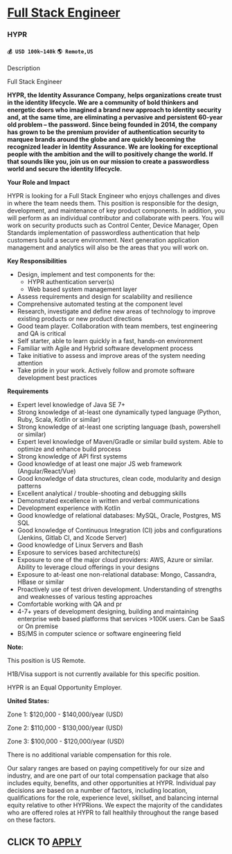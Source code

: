# [Full Stack Engineer](https://www.remotewlb.com/apply/full-stack-engineer-92307)  
### HYPR  
#### `💰 USD 100k~140k` `🌎 Remote,US`  

Description

Full Stack Engineer

**HYPR, the Identity Assurance Company, helps organizations create trust in the identity lifecycle. We are a community of bold thinkers and energetic doers who imagined a brand new approach to identity security and, at the same time, are eliminating a pervasive and persistent 60-year old problem – the password. Since being founded in 2014, the company has grown to be the premium provider of authentication security to marquee brands around the globe and are quickly becoming the recognized leader in Identity Assurance. We are looking for exceptional people with the ambition and the will to positively change the world. If that sounds like you, join us on our mission to create a passwordless world and secure the identity lifecycle.**

**Your Role and Impact**

HYPR is looking for a Full Stack Engineer who enjoys challenges and dives in where the team needs them. This position is responsible for the design, development, and maintenance of key product components. In addition, you will perform as an individual contributor and collaborate with peers. You will work on security products such as Control Center, Device Manager, Open Standards implementation of passwordless authentication that help customers build a secure environment. Next generation application management and analytics will also be the areas that you will work on.

**Key Responsibilities**

  * Design, implement and test components for the: 
    * HYPR authentication server(s)
    * Web based system management layer
  * Assess requirements and design for scalability and resilience
  * Comprehensive automated testing at the component level 
  * Research, investigate and define new areas of technology to improve existing products or new product directions
  * Good team player. Collaboration with team members, test engineering and QA is critical
  * Self starter, able to learn quickly in a fast, hands-on environment
  * Familiar with Agile and Hybrid software development process
  * Take initiative to assess and improve areas of the system needing attention
  * Take pride in your work. Actively follow and promote software development best practices

**Requirements**

  * Expert level knowledge of Java SE 7+
  * Strong knowledge of at-least one dynamically typed language (Python, Ruby, Scala, Kotlin or similar)
  * Strong knowledge of at-least one scripting language (bash, powershell or similar)
  * Expert level knowledge of Maven/Gradle or similar build system. Able to optimize and enhance build process
  * Strong knowledge of API first systems
  * Good knowledge of at least one major JS web framework (Angular/React/Vue)
  * Good knowledge of data structures, clean code, modularity and design patterns
  * Excellent analytical / trouble-shooting and debugging skills
  * Demonstrated excellence in written and verbal communications
  * Development experience with Kotlin
  * Good knowledge of relational databases: MySQL, Oracle, Postgres, MS SQL
  * Good knowledge of Continuous Integration (CI) jobs and configurations (Jenkins, Gitlab CI, and Xcode Server) 
  * Good knowledge of Linux Servers and Bash 
  * Exposure to services based architecture(s)
  * Exposure to one of the major cloud providers: AWS, Azure or similar. Ability to leverage cloud offerings in your designs
  * Exposure to at-least one non-relational database: Mongo, Cassandra, HBase or similar
  * Proactively use of test driven development. Understanding of strengths and weaknesses of various testing approaches
  * Comfortable working with QA and pr
  * 4-7+ years of development designing, building and maintaining enterprise web based platforms that services >100K users. Can be SaaS or On premise
  * BS/MS in computer science or software engineering field

**Note:**

This position is US Remote.

H1B/Visa support is not currently available for this specific position.

HYPR is an Equal Opportunity Employer.

**United States:**

Zone 1: $120,000 - $140,000/year (USD)

Zone 2: $110,000 - $130,000/year (USD)

Zone 3: $100,000 - $120,000/year (USD)

There is no additional variable compensation for this role.

Our salary ranges are based on paying competitively for our size and industry, and are one part of our total compensation package that also includes equity, benefits, and other opportunities at HYPR. Individual pay decisions are based on a number of factors, including location, qualifications for the role, experience level, skillset, and balancing internal equity relative to other HYPRions. We expect the majority of the candidates who are offered roles at HYPR to fall healthily throughout the range based on these factors.

  
## CLICK TO [APPLY](https://www.remotewlb.com/apply/full-stack-engineer-92307)

